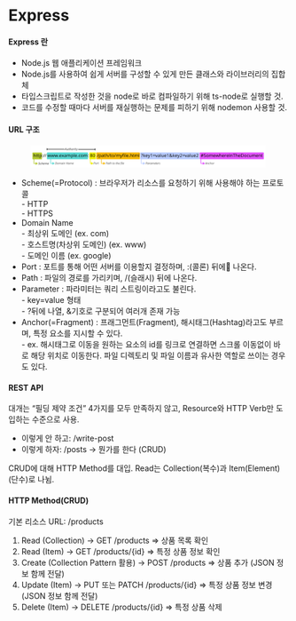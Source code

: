 # Express

#### Express 란

* Node.js 웹 애플리케이션 프레임워크
* Node.js를 사용하여 쉽게 서버를 구성할 수 있게 만든 클래스와 라이브러리의 집합체
* 타입스크립트로 작성한 것을 node로 바로 컴파일하기 위해 ts-node로 실행할 것.
* 코드를 수정할 때마다 서버를 재실행하는 문제를 피하기 위해 nodemon 사용할 것.



#### URL 구조

<figure><img src="../.gitbook/assets/image.png" alt=""><figcaption></figcaption></figure>

* Scheme(=Protocol) : 브라우저가 리소스를 요청하기 위해 사용해야 하는 프로토콜\
  \- HTTP\
  \- HTTPS
* Domain Name\
  \- 최상위 도메인 (ex. com)\
  \- 호스트명(차상위  도메인) (ex. www)\
  \- 도메인 이름 (ex. google)
* Port : 포트를 통해 어떤 서버를 이용할지 결정하며, :(콜론) 뒤에 나온다.
* Path : 파일의 경로를 가리키며, /(슬래시) 뒤에 나온다.
* Parameter : 파라미터는 쿼리 스트링이라고도 불린다.\
  \- key=value 형태\
  \- ?뒤에 나열, &기호로 구분되어 여러개 존재 가능
* Anchor(=Fragment) : 프래그먼트(Fragment), 해시태그(Hashtag)라고도 부르며, 특정 요소를 지시할 수 있다.\
  \- ex. 해시태그로 이동을 원하는 요소의 id를 링크로 연결하면 스크롤 이동없이 바로 해당 위치로 이동한다. 파일 디렉토리 및 파일 이름과 유사한 역할로 쓰이는 경우도 있다.

####

#### REST API

대개는 “필딩 제약 조건” 4가지를 모두 만족하지 않고, Resource와 HTTP Verb만 도입하는 수준으로 사용.

* 이렇게 안 하고: /write-post
* 이렇게 하자: /posts → 뭔가를 한다 (CRUD)

CRUD에 대해 HTTP Method를 대입. Read는 Collection(복수)과 Item(Element)(단수)로 나뉨.



#### HTTP Method(CRUD)

기본 리소스 URL: /products

1. Read (Collection) → GET /products ⇒ 상품 목록 확인
2. Read (Item) → GET /products/{id} ⇒ 특정 상품 정보 확인
3. Create (Collection Pattern 활용) → POST /products ⇒ 상품 추가 (JSON 정보 함께 전달)
4. Update (Item) → PUT 또는 PATCH /products/{id} ⇒ 특정 상품 정보 변경 (JSON 정보 함께 전달)
5. Delete (Item) → DELETE /products/{id} ⇒ 특정 상품 삭제
